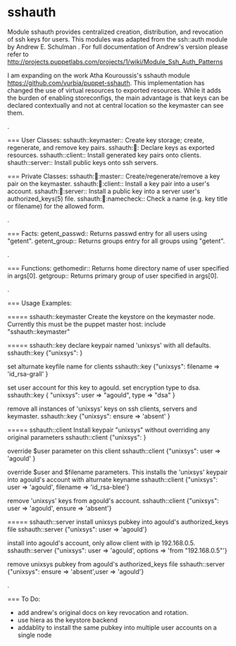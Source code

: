 sshauth
=======

Module sshauth provides centralized creation, distribution, and revocation of
ssh keys for users. This modules was adapted from the ssh::auth module by
Andrew E. Schulman <andrex at alumni dot utexas dot net>.  For full
documentation of Andrew's version please refer to
http://projects.puppetlabs.com/projects/1/wiki/Module_Ssh_Auth_Patterns

I am expanding on the work Atha Kouroussis's sshauth module
https://github.com/vurbia/puppet-sshauth.  This implementation has changed the
use of virtual resources to exported resources. While it adds the burden of
enabling storeconfigs, the main advantage is that keys can be declared
contextually and not at central location so the keymaster can see them.

.

=== User Classes:
sshauth::keymaster::	Create key storage; create, regenerate, and remove key pairs.
sshauth::key::		Declare keys as exported resources.
sshauth::client::	Install generated key pairs onto clients.
shauth::server::	Install public keys onto ssh servers.

=== Private Classes:
sshauth::key::master::	Create/regenerate/remove a key pair on the keymaster.
sshauth::key::client::	Install a key pair into a user's account.
sshauth::key::server::	Install a public key into a server user's authorized_keys(5) file.
sshauth::key::namecheck::	Check a name (e.g. key title or filename) for the allowed form.

.

=== Facts:
getent_passwd::		Returns passwd entry for all users using "getent".
getent_group::		Returns groups entry for all groups using "getent".

.

=== Functions:
gethomedir::		Returns home directory name of user specified in args[0].
getgroup::		Returns primary group of user specified in args[0].

.

=== Usage Examples:

===== sshauth::keymaster
Create the keystore on the keymaster node.  Currently this must be the puppet master host:
  include "sshauth::keymaster"

===== sshauth::key
declare keypair named 'unixsys' with all defaults.
  sshauth::key {"unixsys": }

set alturnate keyfile name for clients
  sshauth::key {"unixsys": filename => 'id_rsa-grall' }

set user account for this key to agould.  set encryption type to dsa.
  sshauth::key { "unixsys": user => "agould", type => "dsa" }

remove all instances of 'unixsys' keys on ssh clients, servers and keymaster.
  sshauth::key {"unixsys": ensure => 'absent' }

===== sshauth::client
Install keypair "unixsys" without overriding any original parameters
  sshauth::client {"unixsys": }

override $user parameter on this client
  sshauth::client {"unixsys": user => 'agould' }

override $user and $filename parameters.  This installs the 'unixsys' keypair into agould's account with alturnate keyname
  sshauth::client {"unixsys": user => 'agould', filename => 'id_rsa-blee'}

remove 'unixsys' keys from agould's account.
  sshauth::client {"unixsys": user => 'agould', ensure => 'absent'}

===== sshauth::server
install unixsys pubkey into agould's authorized_keys file
  sshauth::server {"unixsys": user => 'agould'}

install into agould's account, only allow client with ip 192.168.0.5.
  sshauth::server {"unixsys": user => 'agould', options => 'from "192.168.0.5"'}

remove unixsys pubkey from agould's authorized_keys file
  sshauth::server {"unixsys": ensure => 'absent',user => 'agould'}


.

=== To Do:

- add andrew's original docs on key revocation and rotation.
- use hiera as the keystore backend
- addablity to install the same pubkey into multiple user accounts on a single node
